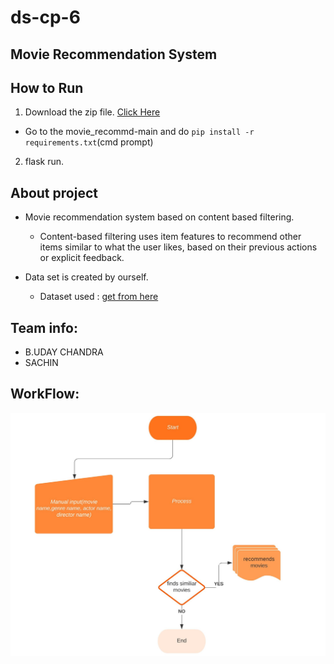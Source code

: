 # ds-cp-6

## Movie Recommendation System

## How to Run 
1. Download the zip file. <a href ="https://github.com/B-UDAY-CHANDRA-001/hollywood-movie-recommendation-system/archive/main.zip" >Click Here</a></h3>
  - Go to the movie_recommd-main and do `pip install -r requirements.txt`(cmd prompt)
2. flask run.

## About project

- Movie recommendation system based on content based filtering.
  - Content-based filtering uses item features to recommend other items similar to what the user likes, based on their previous actions or explicit feedback.

- Data set is created by ourself.
  - Dataset used : <a href ="https://www.kaggle.com/udaychandra/hollywood-movies" >get from here</a></h3>
 ## Team info:
 - B.UDAY CHANDRA
 - SACHIN
 
 ## WorkFlow:
 ![title](movie_recommd-main/static/img/0001.jpg)
 
